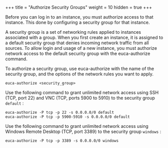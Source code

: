 +++
title = "Authorize Security Groups"
weight = 10
hidden = true
+++

Before you can log in to an instance, you must authorize access to that instance. This done by configuring a security group for that instance. 

A security group is a set of networking rules applied to instances associated with a group. When you first create an instance, it is assigned to a default security group that denies incoming network traffic from all sources. To allow login and usage of a new instance, you must authorize network access to the default security group with the euca-authorize command. 

To authorize a security group, use euca-authorize with the name of the security group, and the options of the network rules you want to apply. 


    euca-authorize <security_group>

Use the following command to grant unlimited network access using SSH (TCP, port 22) and VNC (TCP, ports 5900 to 5910) to the security group `default` : 


    euca-authorize -P tcp -p 22 -s 0.0.0.0/0 default
    euca-authorize -P tcp -p 5900-5910 -s 0.0.0.0/0 default

Use the following command to grant unlimited network access using Windows Remote Desktop (TCP, port 3389) to the security group `windows` : 


    euca-authorize -P tcp -p 3389 -s 0.0.0.0/0 windows

